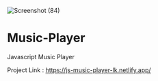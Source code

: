 ![Screenshot (84)](https://github.com/Lucky-Kashyap/Music-Player/assets/88204554/a1c9916e-3855-4f86-9172-42bbca975b55)
# Music-Player
Javascript Music Player

Project Link : https://js-music-player-lk.netlify.app/



